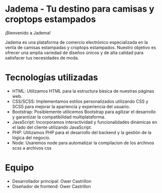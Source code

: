 # Jadema - Tu destino para camisas y croptops estampados
¡Bienvenido a Jadema!

Jadema es una plataforma de comercio electrónico especializada en la venta de camisas estampadas y croptops estampados. Nuestro objetivo es ofrecer una amplia variedad de diseños únicos y de alta calidad para satisfacer tus necesidades de moda.

# Tecnologías utilizadas
 * HTML: Utilizamos HTML para la estructura básica de nuestras páginas web.
 * CSS/SCSS: Implementamos estilos personalizados utilizando CSS y SCSS para mejorar la apariencia y experiencia del usuario.
 * Bootstrap: Posiblemente utilicemos Bootstrap para agilizar el desarrollo y garantizar la compatibilidad multiplataforma.
 * JavaScript: Incorporamos interactividad y funcionalidades dinámicas en el lado del cliente utilizando JavaScript.
 * PHP: Utilizamos PHP para el desarrollo del backend y la gestión de la lógica del negocio.
 * Node: Usaremos node para automatizar la compilacion de los archivos scss a archivos css

# Equipo
 * Desarrollador principal: Ower Castrillon
 * Diseñador de frontend: Ower Castrillon
